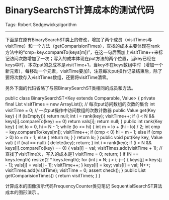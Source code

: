 # BinarySearchST计算成本的测试代码
Tags: Robert Sedgewick;algorithm

------

下面是在原有BinarySearchST类上的修改，增加了两个成员（visitTimes与visitTime）和一个方法（getComparisionTimes），查找的成本主要体现在rank方法中的“cmp=key.compareTo(keys[m])”，在这一句后面加上visitTime++来标记访问次数增加了一次；写入的成本体现在put方法的两个位置，当key已经在keys中时，本次put的总成本是visitTime+1，当key不在keys数组中时（增加一个新元素），每移动一个元素，visitTime要加1，注意每次put操作记录结束后，除了要将次数存入visitTimes数组，还要将visitTime清零。

另外下面的代码省略了与原BinarySearchST类相同的成员和方法。 
 

 public class BinarySearchST<Key extends Comparable<Key>, Value> { 
  private final List<Integer> visitTimes = new ArrayList<Integer>(); // 每次put访问数组的次数的集合 
  int visitTime = 0; // 一次put操作中访问数组的次数计数器 
  public Value get(Key key) { 
   if (isEmpty()) 
    return null; 
   int i = rank(key); 
   visitTime++; 
   if (i < N && keys[i].compareTo(key) == 0) 
    return vals[i]; 
   return null; 
  } 
  public int rank(Key key) { 
   int lo = 0, hi = N - 1; 
   while (lo <= hi) { 
    int m = lo + (hi - lo) / 2; 
    int cmp = key.compareTo(keys[m]); 
    visitTime++; 
    if (cmp < 0) 
     hi = m - 1; 
    else if (cmp > 0) 
     lo = m + 1; 
    else { 
     return m; 
    } 
   } 
   return lo; 
  } 
  public void put(Key key, Value val) { 
   if (val == null) { 
    delete(key); 
    return; 
   } 
   int i = rank(key); 
   if (i < N && keys[i].compareTo(key) == 0) { 
    vals[i] = val; 
    visitTimes.add(visitTime + 1); // 查找了visitTime次，写入的成本是1 
    visitTime = 0; 
    return; 
   } 
   if (N == keys.length) 
    resize(2 * keys.length); 
   for (int j = N; j > i; j--) { 
    keys[j] = keys[j - 1]; 
    vals[j] = vals[j - 1]; 
    visitTime++; 
   } 
   keys[i] = key; 
   vals[i] = val; 
   N++; 
   visitTimes.add(visitTime); 
   visitTime = 0; 
   assert check(); 
  } 
  public List<Integer> getComparisionTimes() { 
   return visitTimes; 
  } 
 } 


 

计算成本的图像演示代码FrequencyCounter类见笔记 SequentialSearchST算法成本的图形演示 。